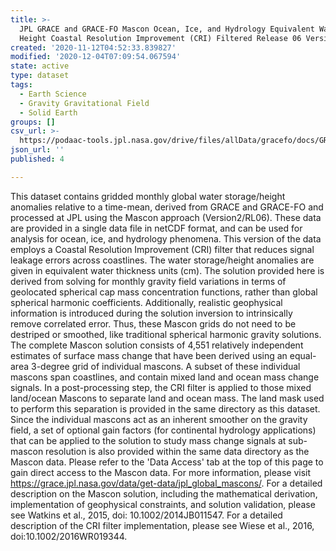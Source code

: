 ```yaml
---
title: >-
  JPL GRACE and GRACE-FO Mascon Ocean, Ice, and Hydrology Equivalent Water
  Height Coastal Resolution Improvement (CRI) Filtered Release 06 Version 02
created: '2020-11-12T04:52:33.839827'
modified: '2020-12-04T07:09:54.067594'
state: active
type: dataset
tags:
  - Earth Science
  - Gravity Gravitational Field
  - Solid Earth
groups: []
csv_url: >-
  https://podaac-tools.jpl.nasa.gov/drive/files/allData/gracefo/docs/GRACE_GRACE-FO_Months_RL06.csv
json_url: ''
published: 4

---
```

This dataset contains gridded monthly global water storage/height anomalies relative to a time-mean, derived from GRACE and GRACE-FO and processed at JPL using the Mascon approach (Version2/RL06). These data are provided in a single data file in netCDF format, and can be used for analysis for ocean, ice, and hydrology phenomena. This version of the data employs a Coastal Resolution Improvement (CRI) filter that reduces signal leakage errors across coastlines. The water storage/height anomalies are given in equivalent water thickness units (cm). The solution provided here is derived from solving for monthly gravity field variations in terms of geolocated spherical cap mass concentration functions, rather than global spherical harmonic coefficients. Additionally, realistic geophysical information is introduced during the solution inversion to intrinsically remove correlated error. Thus, these Mascon grids do not need to be destriped or smoothed, like traditional spherical harmonic gravity solutions. The complete Mascon solution consists of 4,551 relatively independent estimates of surface mass change that have been derived using an equal-area 3-degree grid of individual mascons. A subset of these individual mascons span coastlines, and contain mixed land and ocean mass change signals.  In a post-processing step, the CRI filter is applied to those mixed land/ocean Mascons to separate land and ocean mass. The land mask used to perform this separation is provided in the same directory as this dataset. Since the individual mascons act as an inherent smoother on the gravity field, a set of optional gain factors (for continental hydrology applications) that can be applied to the solution to study mass change signals at sub-mascon resolution is also provided within the same data directory as the Mascon data. Please refer to the 'Data Access' tab at the top of this page to gain direct access to the Mascon data. For more information, please visit https://grace.jpl.nasa.gov/data/get-data/jpl_global_mascons/. For a detailed description on the Mascon solution, including the mathematical derivation, implementation of geophysical constraints, and solution validation, please see Watkins et al., 2015, doi: 10.1002/2014JB011547.  For a detailed description of the CRI filter implementation, please see Wiese et al., 2016, doi:10.1002/2016WR019344.
